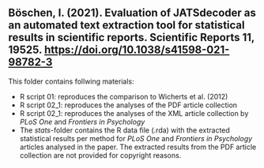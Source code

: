## Böschen, I. (2021). Evaluation of JATSdecoder as an automated text extraction tool for statistical results in scientific reports. Scientific Reports **11**, 19525. https://doi.org/10.1038/s41598-021-98782-3
This folder contains follwing materials:
- R script 01: reproduces the comparison to Wicherts et al. (2012)
- R script 02_1: reproduces the analyses of the PDF article collection
- R script 02_1: reproduces the analyses of the XML article collection by *PLoS One* and *Frontiers in Psychology*
- The *stats*-folder contains the R data file (.rda) with the extracted statistical results per method for *PLoS One* and *Frontiers in Psychology* articles analysed in the paper. The extracted results from the PDF article collection are not provided for copyright reasons.


